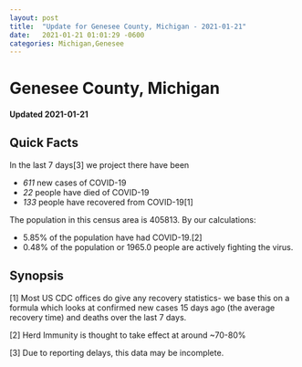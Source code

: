 ```yaml
---
layout: post
title:  "Update for Genesee County, Michigan - 2021-01-21"
date:   2021-01-21 01:01:29 -0600
categories: Michigan,Genesee
---
```


# Genesee County, Michigan
#### Updated 2021-01-21

## Quick Facts

In the last 7 days[3] we project there have been
- *611* new cases of COVID-19
- *22* people have died of COVID-19
- *133* people have recovered from COVID-19[1]

The population in this census area is 405813. By our calculations:
- 5.85% of the population have had COVID-19.[2]
- 0.48% of the population or 1965.0 people are actively fighting the virus.

## Synopsis




[1] Most US CDC offices do give any recovery statistics- we base this on a formula which looks at confirmed new cases
15 days ago (the average recovery time) and deaths over the last 7 days.

[2] Herd Immunity is thought to take effect at around ~70-80%

[3] Due to reporting delays, this data may be incomplete.
 
    